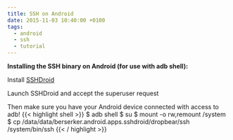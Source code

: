 ```yaml
---
title: SSH on Android
date: 2015-11-03 10:40:00 +0100
tags:
  - android
  - ssh
  - tutorial
---
```

**Installing the SSH binary on Android (for use with adb shell):**

Install [SSHDroid](https://play.google.com/store/apps/details?id=berserker.android.apps.sshdroid)

Launch SSHDroid and accept the superuser request

Then make sure you have your Android device connected with access to adb!
{{< highlight shell >}}
$ adb shell
$ su
$ mount -o rw,remount /system
$ cp /data/data/berserker.android.apps.sshdroid/dropbear/ssh /system/bin/ssh
{{< / highlight >}}
